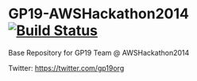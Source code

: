 GP19-AWSHackathon2014 [![Build Status](https://travis-ci.org/adaofeliz/GP19-AWSHackathon2014.png)](https://travis-ci.org/adaofeliz/GP19-AWSHackathon2014)
=====================

Base Repository for GP19 Team @ AWSHackathon2014

Twitter: https://twitter.com/gp19org